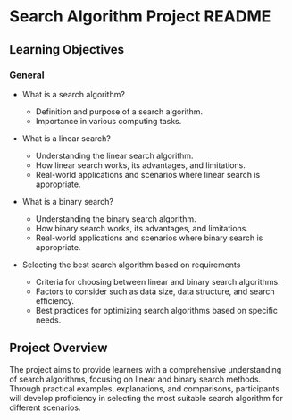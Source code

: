 # Search Algorithm Project README

## Learning Objectives

### General
- What is a search algorithm?
  - Definition and purpose of a search algorithm.
  - Importance in various computing tasks.

- What is a linear search?
  - Understanding the linear search algorithm.
  - How linear search works, its advantages, and limitations.
  - Real-world applications and scenarios where linear search is appropriate.

- What is a binary search?
  - Understanding the binary search algorithm.
  - How binary search works, its advantages, and limitations.
  - Real-world applications and scenarios where binary search is appropriate.

- Selecting the best search algorithm based on requirements
  - Criteria for choosing between linear and binary search algorithms.
  - Factors to consider such as data size, data structure, and search efficiency.
  - Best practices for optimizing search algorithms based on specific needs.

## Project Overview

The project aims to provide learners with a comprehensive understanding of search algorithms, focusing on linear and binary search methods. Through practical examples, explanations, and comparisons, participants will develop proficiency in selecting the most suitable search algorithm for different scenarios.
